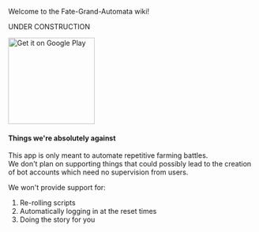 Welcome to the Fate-Grand-Automata wiki!

UNDER CONSTRUCTION

<a href='https://play.google.com/store/apps/details?id=com.mathewsachin.fategrandautomata&pcampaignid=pcampaignidMKT-Other-global-all-co-prtnr-py-PartBadge-Mar2515-1'><img alt='Get it on Google Play' width="175" src='https://play.google.com/intl/en_us/badges/static/images/badges/en_badge_web_generic.png'/></a>

#### Things we're absolutely against

This app is only meant to automate repetitive farming battles.  
We don't plan on supporting things that could possibly lead to the creation of bot accounts which need no supervision from users.

We won't provide support for:
1. Re-rolling scripts
2. Automatically logging in at the reset times
3. Doing the story for you